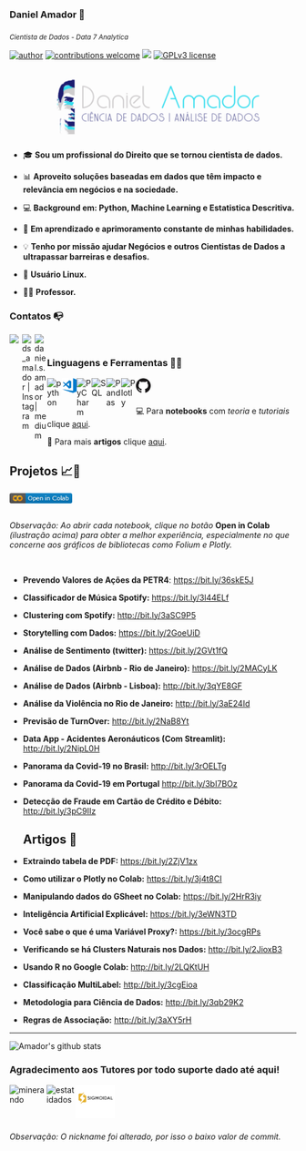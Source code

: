 ### Daniel Amador 👋

<sub>*Cientista de Dados - Data 7 Analytica*</sub>

[![author](https://img.shields.io/badge/author-daniel-cyan.svg)](https://www.linkedin.com/in/daniel-sousa-amador) [![contributions welcome](https://img.shields.io/badge/contributions-welcome-darkblue.svg?style=flat)](https://github.com/amadords) [![](https://img.shields.io/badge/python-3.6+-cyan.svg)](https://www.python.org/downloads/release/python-365/) [![GPLv3 license](https://img.shields.io/badge/License-GPLv3-white.svg)](http://perso.crans.org/besson/LICENSE.html)

<p align="center">
  <img src="https://github.com/amadords/Portfolio/blob/master/github.png" >
</p>


- 🎓 **Sou um profissional do Direito que se tornou cientista de dados.**

- 📊 **Aproveito soluções baseadas em dados que têm impacto e relevância em negócios e na sociedade.**

- 💻 **Background em: Python, Machine Learning e Estatistica Descritiva.**

- 🧠 **Em aprendizado e aprimoramento constante de minhas habilidades.**

- 💡 **Tenho por missão ajudar Negócios e outros Cientistas de Dados a ultrapassar barreiras e desafios.**

- 🐧 **Usuário Linux.**

- 👨‍🏫 **Professor.**


### Contatos 📭

[<img align="left"  width="22px" src="https://cdn.jsdelivr.net/npm/simple-icons@3.4.0/icons/linkedin.svg" />](https://www.linkedin.com/in/daniel-sousa-amador)

[<img align="left" alt="ds_amador | Instagram" width="22px" src="https://cdn.jsdelivr.net/npm/simple-icons@v3/icons/instagram.svg" />](https://www.instagram.com/amadords_/)

[<img align="left" alt="daniel.s.amador | medium" width="22px" src="https://cdn.jsdelivr.net/npm/simple-icons@3.4.0/icons/medium.svg" />](https://daniel-s-amador.medium.com/)


<br />


### Linguagens e Ferramentas 🔨🔧

<img align="left" alt="python" width="26px" src="https://cdn3.iconfinder.com/data/icons/logos-and-brands-adobe/512/267_Python-512.png" />

<img align="left" alt="visual studio code" width="26px" src="https://raw.githubusercontent.com/github/explore/80688e429a7d4ef2fca1e82350fe8e3517d3494d/topics/visual-studio-code/visual-studio-code.png" />

<img align="left" alt="PyCharm" width="26px" src="https://dashboard.snapcraft.io/site_media/appmedia/2017/11/PyCharmCore256.png" />

<img align="left" alt="SQL" width="26px" src="https://upload.wikimedia.org/wikipedia/commons/2/29/Postgresql_elephant.svg" />

<img align="left" alt="Pandas" width="26px" src="https://upload.wikimedia.org/wikipedia/commons/2/22/Pandas_mark.svg" />

<img align="left" alt="Plotly" width="26px" src="https://images.plot.ly/logo/new-branding/plotly-logomark.png" />

<img align="left" alt="GitHub" width="26px" src="https://raw.githubusercontent.com/github/explore/78df643247d429f6cc873026c0622819ad797942/topics/github/github.png" />


<br />
<br />

:computer: Para **notebooks** com *teoria* e *tutoriais* clique [aqui](https://github.com/amadords/Portfolio/blob/master/Te%C3%B3ricos.md).

:page_facing_up: Para mais **artigos** clique [aqui](https://github.com/amadords/amadords/blob/main/Outros-Artigos.md).

## Projetos 📈🤖
<img align="left" alt="colab" width="110px" src="https://raw.githubusercontent.com/amadords/others/master/open%20in%20colab.png" />

<br />
<br />

*Observação: Ao abrir cada notebook, clique no botão* **Open in Colab** *(ilustração acima) para obter a melhor experiência, especialmente no que concerne aos gráficos de bibliotecas como Folium e Plotly.*

<br />

* **Prevendo Valores de Ações da PETR4**: https://bit.ly/36skE5J
  
* **Classificador de Música Spotify:** https://bit.ly/3l44ELf
  
* **Clustering com Spotify:** http://bit.ly/3aSC9P5
    
* **Storytelling com Dados:** https://bit.ly/2GoeUiD
          
* **Análise de Sentimento (twitter):** https://bit.ly/2GVt1fQ

* **Análise de Dados (Airbnb - Rio de Janeiro):** https://bit.ly/2MACyLK

* **Análise de Dados (Airbnb - Lisboa):** http://bit.ly/3qYE8GF
  
* **Análise da Violência no Rio de Janeiro:** http://bit.ly/3aE24Id
  
* **Previsão de TurnOver:** http://bit.ly/2NaB8Yt
  
* **Data App - Acidentes Aeronáuticos (Com Streamlit):** http://bit.ly/2NipL0H
  
* **Panorama da Covid-19 no Brasil:** http://bit.ly/3rOELTg

* **Panorama da Covid-19 em Portugal** http://bit.ly/3bI7BOz

* **Detecção de Fraude em Cartão de Crédito e Débito:** http://bit.ly/3pC9IIz

  
  ## Artigos 📝
  
* **Extraindo tabela de PDF:** https://bit.ly/2ZjV1zx

* **Como utilizar o Plotly no Colab:** https://bit.ly/3j4t8CI

* **Manipulando dados do GSheet no Colab:** https://bit.ly/2HrR3iy

* **Inteligência Artificial Explicável:** https://bit.ly/3eWN3TD

* **Você sabe o que é uma Variável Proxy?:** https://bit.ly/3ocgRPs

* **Verificando se há Clusters Naturais nos Dados:** http://bit.ly/2JioxB3

* **Usando R no Google Colab:** http://bit.ly/2LQKtUH

* **Classificação MultiLabel:** http://bit.ly/3cgEioa

* **Metodologia para Ciência de Dados:** http://bit.ly/3qb29K2

* **Regras de Associação:** http://bit.ly/3aXY5rH

 ---

 
 ![Amador's github stats](https://github-readme-stats.vercel.app/api?username=amadords&show_icons=true&theme=tokyonight)
 
 
 ### Agradecimento aos Tutores por todo suporte dado até aqui!
  
 
 [<img align="left" alt="minerando" width="65px" src="https://minerandodados.com.br/wp-content/uploads/2019/06/Rob%C3%B4-Minerador_metade-final-1.png" />](https://minerandodados.com.br/)

 
 [<img align="left" alt="estatidados" width="50px" src="https://yt3.ggpht.com/a/AATXAJxGYHT7lMdH3kZ5JpNmeCg9-pjjBdthFvwja7s1Fg=s900-c-k-c0xffffffff-no-rj-mo" />](http://estatidados.com.br/)

 
 [<img align="left" alt="sigmoidal" width="70px" src="https://raw.githubusercontent.com/amadords/others/master/sigmoidal.png" />](https://sigmoidal.ai/)
 
 
 

<br />
<br />
<br />
<br />



 *Observação: O nickname foi alterado, por isso o baixo valor de commit.*

 


